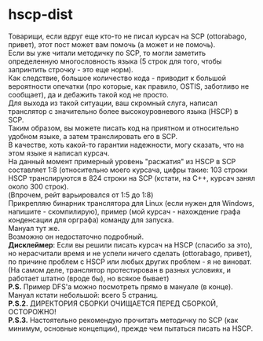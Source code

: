 # hscp-dist
Товарищи, если вдруг еще кто-то не писал курсач на SCP (ottorabago, привет), этот пост может вам помочь (а может и не помочь). <br />
Если вы уже читали методичку по SCP, то могли заметить определенную многословность языка (5 строк для того, чтобы запринтить строчку - это еще норм). <br />
Как следствие, большое количество кода - приводит к большой вероятности опечатки (про которые, как правило, OSTIS, заботливо не сообщает), да и дебажить такой код не просто.<br />
Для выхода из такой ситуации, ваш скромный слуга, написал транслятор с значительно более высокоуровневого языка (HSCP) в SCP. <br />
Таким образом, вы можете писать код на приятном и относительно удобном языке, а затем транслировать его в SCP. <br />
В качестве, хоть какой-то гарантии надежности, могу сказать, что на этом языке я написал курсач.<br />
На данный момент примерный уровень "расжатия" из HSCP в SCP составляет 1:8 (относительно моего курсача, цифры такие: 103 строки HSCP транслируются в 824 строки на SCP (кстати, на C++, курсач занял около 300 строк). <br />
(Впрочем, рейт варьировался от 1:5 до 1:8)<br />
Прикрепляю бинарник транслятора для Linux (если нужен для Windows, напишите - скомпилирую), пример (мой курсач - нахождение графа конденсации для орграфа) команду для запуска. <br />
Мануал тут же. <br />
Возможно он недостаточно подробный. <br />
 **Дисклеймер**: Eсли вы решили писать курсач на HSCP (спасибо за это), но нерасчитали время и не успели ничего сделать (ottorabago, привет),
по причине проблем с HSCP или любых других проблем - я не виноват. 
<br />(На самом деле, транслятор протестирован в разных условиях, и работает штатно (вроде бы), но всякое бывает)<br />
**P.S.** Пример DFS'а можно посмотреть прямо в мануале (в конце). Мануал кстати небольшой: всего 5 страниц. <br />
**P.S.2.** ДИРЕКТОРИЯ СБОРКИ ОЧИЩАЕТСЯ ПЕРЕД СБОРКОЙ, ОСТОРОЖНО!<br />
**P.S.3.** Настоятельно рекомендую прочитать методичку по SCP (как минимум, основные концепции), прежде чем пытаться писать на HSCP.<br />

